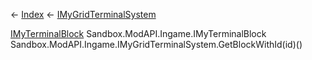← [Index](Api-Index) ← [IMyGridTerminalSystem](Sandbox.ModAPI.Ingame.IMyGridTerminalSystem)

[IMyTerminalBlock](Sandbox.ModAPI.Ingame.IMyTerminalBlock) Sandbox.ModAPI.Ingame.IMyTerminalBlock Sandbox.ModAPI.Ingame.IMyGridTerminalSystem.GetBlockWithId(id)()
